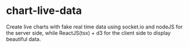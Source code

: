 # chart-live-data
Create live charts with fake real time data using socket.io and nodeJS for the server side, while ReactJS(tsx) + d3 for the client side to display beautiful data.
